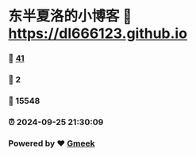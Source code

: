 # 东半夏洛的小博客 :link: https://dl666123.github.io 
### :page_facing_up: [41](https://dl666123.github.io/tag.html) 
### :speech_balloon: 2 
### :hibiscus: 15548 
### :alarm_clock: 2024-09-25 21:30:09 
### Powered by :heart: [Gmeek](https://github.com/Meekdai/Gmeek)
